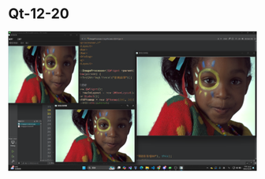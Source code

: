 # Qt-12-20

![Qt12-20](https://github.com/CHENGJUI-TSAI/Qt-12-20/blob/58be704a04fe01ddbbd4e52d6442811dda8c8a27/Qt12-20.png)
